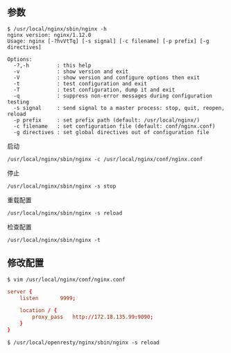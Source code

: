 ## 参数

    $ /usr/local/nginx/sbin/nginx -h
    nginx version: nginx/1.12.0
    Usage: nginx [-?hvVtTq] [-s signal] [-c filename] [-p prefix] [-g directives]
    
    Options:
      -?,-h         : this help
      -v            : show version and exit
      -V            : show version and configure options then exit
      -t            : test configuration and exit
      -T            : test configuration, dump it and exit
      -q            : suppress non-error messages during configuration testing
      -s signal     : send signal to a master process: stop, quit, reopen, reload
      -p prefix     : set prefix path (default: /usr/local/nginx/)
      -c filename   : set configuration file (default: conf/nginx.conf)
      -g directives : set global directives out of configuration file

启动

    /usr/local/nginx/sbin/nginx -c /usr/local/nginx/conf/nginx.conf

停止

    /usr/local/nginx/sbin/nginx -s stop

重载配置

    /usr/local/nginx/sbin/nginx -s reload

检查配置

    /usr/local/nginx/sbin/nginx -t

## 修改配置

    $ vim /usr/local/nginx/conf/nginx.conf

``` nginx.conf
server {
    listen       9999;

    location / {
        proxy_pass   http://172.18.135.99:9090;
    }
}
```

    $ /usr/local/openresty/nginx/sbin/nginx -s reload


